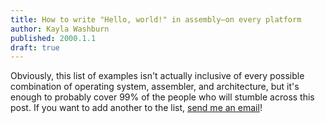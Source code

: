```yaml
---
title: How to write "Hello, world!" in assembly—on every platform
author: Kayla Washburn
published: 2000.1.1
draft: true
---
```


Obviously, this list of examples isn't actually inclusive of every possible combination
of operating system, assembler, and architecture, but it's enough to probably cover 99%
of the people who will stumble across this post. If you want to add another to the list,
[send me an email](mailto:mckayla@hey.com)!
